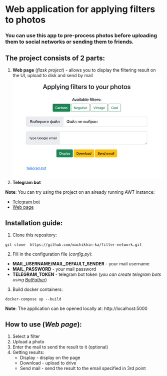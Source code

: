 # Web application for applying filters to photos

### You can use this app to pre-process photos before uploading them to social networks or sending them to friends.

## The project consists of 2 parts:

1) __Web page__ (*flask project*) - allows you to display the filtering result on the UI, upload to disk and send by
   mail
   ![Web page](./web_page.png)
2) __Telegram bot__

__Note__: You can try using the project on an already running AWT instance:

- [Telegram bot](http://t.me/filter_mipt_bot)
- [Web page](http://ec2-18-117-218-8.us-east-2.compute.amazonaws.com:5000)

## Installation guide:

1. Clone this repository:

```
git clone  https://github.com/machikhin-ka/filter-network.git
```

2. Fill in the configuration file (_config.py_):

- __MAIL_USERNAME/MAIL_DEFAULT_SENDER__ - your mail username
- __MAIL_PASSWORD__ - your mail password
- __TELEGRAM_TOKEN__ - telegram bot token (_you can create telegram bots
  using [BotFather](https://t.me/botfather)_)

3. Build docker containers:

```
docker-compose up --build
```

__Note__: The application can be opened locally at: http://localhost:5000

## How to use (_Web page_):

1. Select a filter
2. Upload a photo
3. Enter the mail to send the result to it (optional)
4. Getting results:
    - Display - display on the page
    - Download - upload to drive
    - Send mail - send the result to the email specified in 3rd point
    
